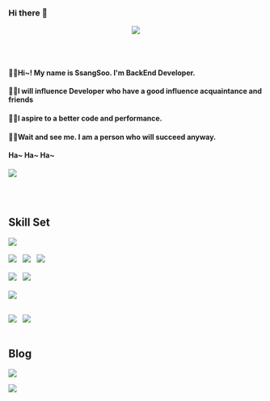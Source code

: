 ### Hi there 👋

<!--
**SsangSoo/SsangSoo** is a ✨ _special_ ✨ repository because its `README.md` (this file) appears on your GitHub profile.

Here are some ideas to get you started:

- 🔭 I’m currently working on ...
- 🌱 I’m currently learning ...
- 👯 I’m looking to collaborate on ...
- 🤔 I’m looking for help with ...
- 💬 Ask me about ...
- 📫 How to reach me: ...
- 😄 Pronouns: .....
- ⚡ Fun fact: ...
--> 

<!-- 헤더 -->
<div align="center">
  <img src="https://capsule-render.vercel.app/api?type=waving&color=timeGradient&height=300&section=header&text=SsangSoo%20&fontSize=90">
</div>

<br><br>

#### 🖐🏻Hi~! My name is SsangSoo. I'm BackEnd Developer. <br>
#### 💪🏻I will influence Developer who have a good influence acquaintance and friends <br>
#### 👍🏻I aspire to a better code and performance. <br>
#### 🫵🏻Wait and see me. I am a person who will succeed anyway. <br>
#### Ha~ Ha~ Ha~ <br>
<div align="left">
  <img src="https://velog.velcdn.com/images/tjdtn4484/post/21c08eef-d5ae-4af6-b896-288c67680900/image.PNG">
</div>

<br><br>

## Skill Set
<!-- 스택 -->
<div align="left">
<!-- 언어 -->
<img src="https://img.shields.io/badge/Java-007396?style=for-the-badge&logo=Java&logoColor=white"><br><br>
<!-- 프레임워크 -->
<img src="https://img.shields.io/badge/Spring-6DB33F?style=for-the-badge&logo=Spring&logoColor=white"> &nbsp;
<img src="https://img.shields.io/badge/SpringBoot-6DB33F?style=for-the-badge&logo=Spring Boot&logoColor=white"> &nbsp;
<img src="https://img.shields.io/badge/Spring Security-6DB33F?style=for-the-badge&logo=Spring Security&logoColor=white"> &nbsp; <br><br>
<!-- DB --->
<img src="https://img.shields.io/badge/MySql-4479A1?style=for-the-badge&logo=MySQL&logoColor=white"> &nbsp;
<img src="https://img.shields.io/badge/JPA-6DB33F?style=for-the-badge&logo=JPA&logoColor=white"> <br><br>
<!-- AWS -->  
<img src="https://img.shields.io/badge/Amazon AWS-232F3E?style=for-the-badge&logo=Amazon AWS&logoColor=white"> <br><br>

<!-- tool -->
<img src="https://img.shields.io/badge/Notion-000000?style=for-the-badge&logo=Notion&logoColor=white"> &nbsp;
<img src="https://img.shields.io/badge/intellijidea-000000?style=for-the-badge&logo=intellijidea&logoColor=white"> <br><br>
</div>

## Blog
<!-- 블로그 -->
<a href="https://ssangsu.tistory.com/" target="_blank"><img src="https://img.shields.io/badge/tistory-000000?style=for-the-badge&logo=tistory&logoColor=white"/></a>

 <!-- 깃허브 상태  -->
<div align="left">
  <img src="https://github-readme-stats.vercel.app/api?username=SsangSoo&show_icons=true&theme=radical">
</div>


